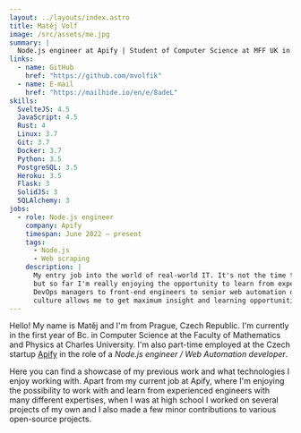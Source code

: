 ```yaml
---
layout: ../layouts/index.astro
title: Matěj Volf
image: /src/assets/me.jpg
summary: |
  Node.js engineer at Apify | Student of Computer Science at MFF UK in Prague | Python, JavaScript and Rust enthusiast
links:
  - name: GitHub
    href: "https://github.com/mvolfik"
  - name: E-mail
    href: "https://mailhide.io/en/e/8adeL"
skills:
  SvelteJS: 4.5
  JavaScript: 4.5
  Rust: 4
  Linux: 3.7
  Git: 3.7
  Docker: 3.7
  Python: 3.5
  PostgreSQL: 3.5
  Heroku: 3.5
  Flask: 3
  SolidJS: 3
  SQLAlchemy: 3
jobs:
  - role: Node.js engineer
    company: Apify
    timespan: June 2022 – present
    tags:
      - Node.js
      - Web scraping
    description: |
      My entry job into the world of real-world IT. It's not the time to fully reflect on this job yet,
      but so far I'm really enjoying the opportunity to learn from experienced engineers, from platform
      DevOps managers to front-end engineers to senior web automation devs. The open and free company
      culture allows me to get maximum insight and learning opportunities at this position.
---
```


Hello! My name is Matěj and I'm from Prague, Czech Republic. I'm currently in the first year
of Bc. in Computer Science at the Faculty of Mathematics and Physics at Charles University.
I'm also part-time employed at the Czech startup [Apify](https://apify.com) in the role of a
_Node.js engineer / Web Automation developer_.

<p class="noprint">Here
you can find a showcase of my previous work and what technologies I enjoy working
with. Apart from my current job at Apify, where I'm enjoying the possibility to work
with and learn from experienced engineers with many different expertises, when I was
at high school I worked on several projects of my own and I also made a few minor
contributions to various open-source projects.</p>
